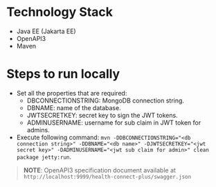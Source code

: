 # Technology Stack

- Java EE (Jakarta EE)
- OpenAPI3
- Maven

# Steps to run locally

- Set all the properties that are required:
    - DBCONNECTIONSTRING: MongoDB connection string.
    - DBNAME: name of the database.
    - JWTSECRETKEY: secret key to sign the JWT tokens.
    - ADMINUSERNAME: username for sub claim in JWT token for admins.
- Execute following command: `mvn -DDBCONNECTIONSTRING="<db connection string>" -DDBNAME="<db name>" -DJWTSECRETKEY="<jwt secret key>" -DADMINUSERNAME="<jwt sub claim for admin>" clean package jetty:run`.

> **NOTE**: OpenAPI3 specification document available at `http://localhost:9999/health-connect-plus/swagger.json`